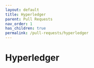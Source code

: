 ```yaml
---
layout: default
title: Hyperledger
parent: Pull Requests
nav_order: 1
has_children: true
permalink: /pull-requests/hyperledger
---
```


# Hyperledger
